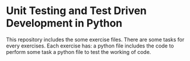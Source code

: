 <h1>Unit Testing and Test Driven Development in Python</h1>

This repository includes the some exercise files.
There are some tasks for every exercises.
Each exercise has:
    a python file includes the code to perform some task
    a python file to test the working of code.
